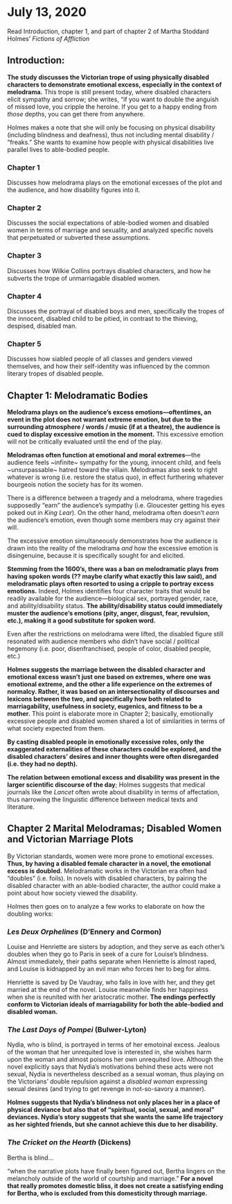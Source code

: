 
# July 13, 2020

Read Introduction, chapter 1, and part of chapter 2 of Martha Stoddard Holmes’ *Fictions of Affliction*

## Introduction:

**The study discusses the Victorian trope of using physically disabled characters to demonstrate emotional excess, especially in the context of melodrama.** This trope is still present today, where disabled characters elicit sympathy and sorrow; she writes, “if you want to double the anguish of missed love, you cripple the heroine. If you get to a happy ending from *those* depths, you can get there from anywhere.

Holmes makes a note that she will only be focusing on physical disability (including blindness and deafness), thus not including mental disability / “freaks.” She wants to examine how people with physical disabilities live parallel lives to able-bodied people.

### Chapter 1
Discusses how melodrama plays on the emotional excesses of the plot and the audience, and how disability figures into it.

### Chapter 2
Discusses the social expectations of able-bodied women and disabled women in terms of marriage and sexuality, and analyzed specific novels that perpetuated or subverted these assumptions.

### Chapter 3
 Discusses how Wilkie Collins portrays disabled characters, and how he subverts the trope of unmarriagable disabled women.

### Chapter 4
Discusses the portrayal of disabled boys and men, specifically the tropes of the innocent, disabled child to be pitied, in contrast to the thieving, despised, disabled man.

### Chapter 5
Discusses how siabled people of all classes and genders viewed themselves, and how their self-identity was influenced by the common literary tropes of disabled people.

## Chapter 1: Melodramatic Bodies

**Melodrama plays on the audience’s excess emotions—oftentimes, an event in the plot does not warrant extreme emotion, but due to the surrounding atmosphere / words / music (if at a theatre), the audience is cued to display excessive emotion in the moment.** This excessive emotion will not be critically evaluated until the end of the play.

**Melodramas often function at emotional and moral extremes**—the audience feels ~infinite~ sympathy for the young, innocent child, and feels ~unsurpassable~ hatred toward the villain. Melodramas also seek to right whatever is wrong (i.e. restore the status quo), in effect furthering whatever bourgeois notion the society has for its women.

There is a difference between a tragedy and a melodrama, where tragedies supposedly “earn” the audience’s sympathy (i.e. Gloucester getting his eyes poked out in *King Lear*). On the other hand, melodrama often doesn’t *earn* the audience’s emotion, even though some members may cry against their will.

The excessive emotion simultaneously demonstrates how the audience is drawn into the reality of the melodrama *and* how the excessive emotion is disingenuine, because it is specifically sought for and elicited.

**Stemming from the 1600’s, there was a ban on melodramatic plays from having spoken words (?? maybe clarify what exactly this law said), and melodramatic plays often resorted to using a cripple to portray excess emotions.** Indeed, Holmes identifies four character traits that would be readily available for the audience—biological sex, portrayed gender, race, and ability/disability status. **The ability/disability status could immediately muster the audience’s emotions (pity, anger, disgust, fear, revulsion, etc.), making it a good substitute for spoken word.**

Even after the restrictions on melodrama were lifted, the disabled figure still resonated with audience members who didn’t have social / political hegemony (i.e. poor, disenfranchised, people of color, disabled people, etc.)

**Holmes suggests the marriage between the disabled character and emotional excess wasn’t just one based on extremes, where one was emotional extreme, and the other a life experience on the extremes of normalcy. Rather, it was based on an intersectionality of discourses and lexicons between the two, and specifically how both related to marriagability, usefulness in society, eugenics, and fitness to be a mother.** This point is elaborate more in Chapter 2; basically, emotionally excessive people and disabled women shared a lot of similarities in terms of what society expected from them.

**By casting disabled people in emotionally excessive roles, only the exaggerated externalities of these characters could be explored, and the disabled characters’ desires and inner thoughts were often disregarded (i.e. they had no depth).**

**The relation between emotional excess and disability was present in the larger scientific discourse of the day**; Holmes suggests that medical journals like the *Lancet* often wrote about disability in terms of affectation, thus narrowing the linguistic difference between medical texts and literature.

## Chapter 2 Marital Melodramas; Disabled Women and Victorian Marriage Plots

By Victorian standards, women were more prone to emotional excesses. **Thus, by having a disabled female character in a novel, the emotional excess is doubled.** Melodramatic works in the Victorian era often had “doubles” (i.e. foils). In novels with disabled characters, by pairing the disabled character with an able-bodied character, the author could make a point about how society viewed the disability.

Holmes then goes on to analyze a few works to elaborate on how the doubling works:

### *Les Deux Orphelines* (D’Ennery and Cormon)
Louise and Henriette are sisters by adoption, and they serve as each other’s doubles when they go to Paris in seek of a cure for Louise’s blindness. Almost immediately, their paths separate when Henriette is almost raped, and Louise is kidnapped by an evil man who forces her to beg for alms.

Henriette is saved by De Vaudray, who falls in love with her, and they get married at the end of the novel. Louise meanwhile finds her happiness when she is reunited with her aristocratic mother. **The endings perfectly conform to Victorian ideals of marriagability for both the able-bodied and disabled woman.**

### *The Last Days of Pompei* (Bulwer-Lyton) 
Nydia, who is blind, is portrayed in terms of her emotoinal excess. Jealous of the woman that her unrequited love is interested in, she wishes harm upon the woman and almost  poisons her own unrequited love. Although the novel explicitly says that Nydia’s motivations behind these acts were not sexual, Nydia is nevertheless described as a sexual woman, thus playing on the Victorians’ double repulsion against a *disabled woman* expressing sexual desires (and trying to get revenge in not-so-savory a manner).

**Holmes suggests that Nydia’s blindness not only places her in a place of physical deviance but also that of “spiritual, social, sexual, and moral” deviances. Nydia’s story suggests that she wants the same life trajectory as her sighted friends, but she cannot achieve this due to her disability.**


### *The Cricket on the Hearth* (Dickens)

Bertha is blind…

“when the narrative plots have finally been figured out, Bertha lingers on the melancholy outside of the world of courtship and marriage.” **For a novel that really promotes domestic bliss, it does not create a satisfying ending for Bertha, who is excluded from this domesticity through marriage.**
